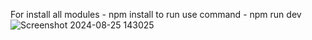 For install all modules     - npm install
to run use command  - npm run dev
![Screenshot 2024-08-25 143025](https://github.com/user-attachments/assets/c8bc437f-8fe6-4469-8100-cc9cd09aa59b)

